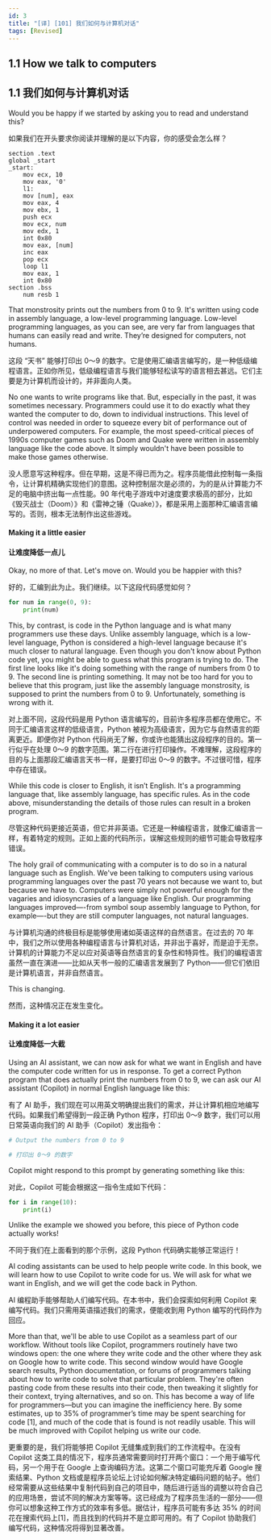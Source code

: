 ```yaml
---
id: 3
title: "[译] [101] 我们如何与计算机对话"
tags: [Revised]
---
```


## 1.1 How we talk to computers
## 1.1 我们如何与计算机对话

Would you be happy if we started by asking you to read and understand this?

如果我们在开头要求你阅读并理解的是以下内容，你的感受会怎么样？

```assembly
section .text
global _start
_start:
    mov ecx, 10
    mov eax, '0'
    l1:
    mov [num], eax
    mov eax, 4
    mov ebx, 1
    push ecx
    mov ecx, num
    mov edx, 1
    int 0x80
    mov eax, [num]
    inc eax
    pop ecx
    loop l1
    mov eax, 1
    int 0x80
section .bss
    num resb 1
```

That monstrosity prints out the numbers from 0 to 9. It's written using code in assembly language, a low-level programming language. Low-level programming languages, as you can see, are very far from languages that humans can easily read and write. They’re designed for computers, not humans.

这段 “天书” 能够打印出 0～9 的数字。它是使用汇编语言编写的，是一种低级编程语言。正如你所见，低级编程语言与我们能够轻松读写的语言相去甚远。它们主要是为计算机而设计的，并非面向人类。

No one wants to write programs like that. But, especially in the past, it was sometimes necessary. Programmers could use it to do exactly what they wanted the computer to do, down to individual instructions. This level of control was needed in order to squeeze every bit of performance out of underpowered computers. For example, the most speed-critical pieces of 1990s computer games such as Doom and Quake were written in assembly language like the code above. It simply wouldn't have been possible to make those games otherwise.

没人愿意写这种程序。但在早期，这是不得已而为之。程序员能借此控制每一条指令，让计算机精确实现他们的意图。这种控制层次是必须的，为的是从计算能力不足的电脑中挤出每一点性能。90 年代电子游戏中对速度要求极高的部分，比如《毁灭战士（Doom）》和《雷神之锤（Quake）》，都是采用上面那种汇编语言编写的。否则，根本无法制作出这些游戏。


#### Making it a little easier

#### 让难度降低一点儿

Okay, no more of that. Let's move on. Would you be happier with this?

好的，汇编到此为止。我们继续。以下这段代码感觉如何？


```python
for num in range(0, 9):
    print(num)
```

This, by contrast, is code in the Python language and is what many programmers use these days. Unlike assembly language, which is a low-level language, Python is considered a high-level language because it's much closer to natural language. Even though you don't know about Python code yet, you might be able to guess what this program is trying to do. The first line looks like it's doing something with the range of numbers from 0 to 9. The second line is printing something. It may not be too hard for you to believe that this program, just like the assembly language monstrosity, is supposed to print the numbers from 0 to 9. Unfortunately, something is wrong with it.

对上面不同，这段代码是用 Python 语言编写的，目前许多程序员都在使用它。不同于汇编语言这样的低级语言，Python 被视为高级语言，因为它与自然语言的距离更近。即便你对 Python 代码尚无了解，你或许也能猜出这段程序的目的。第一行似乎在处理 0～9 的数字范围。第二行在进行打印操作。不难理解，这段程序的目的与上面那段汇编语言天书一样，是要打印出 0～9 的数字。不过很可惜，程序中存在错误。

While this code is closer to English, it isn’t English. It's a programming language that, like assembly language, has specific rules. As in the code above, misunderstanding the details of those rules can result in a broken program.

尽管这种代码更接近英语，但它并非英语。它还是一种编程语言，就像汇编语言一样，有着特定的规则。正如上面的代码所示，误解这些规则的细节可能会导致程序错误。

The holy grail of communicating with a computer is to do so in a natural language such as English. We've been talking to computers using various programming languages over the past 70 years not because we want to, but because we have to. Computers were simply not powerful enough for the vagaries and idiosyncrasies of a language like English. Our programming languages improved—-from symbol soup assembly language to Python, for example—-but they are still computer languages, not natural languages.

与计算机沟通的终极目标是能够使用诸如英语这样的自然语言。在过去的 70 年中，我们之所以使用各种编程语言与计算机对话，并非出于喜好，而是迫于无奈。计算机的计算能力不足以应对英语等自然语言的复杂性和特异性。我们的编程语言虽然一直在演进——比如从天书一般的汇编语言发展到了 Python——但它们依旧是计算机语言，并非自然语言。

This is changing.

然而，这种情况正在发生变化。


#### Making it a lot easier

#### 让难度降低一大截

Using an AI assistant, we can now ask for what we want in English and have the computer code written for us in response. To get a correct Python program that does actually print the numbers from 0 to 9, we can ask our AI assistant (Copilot) in normal English language like this:

有了 AI 助手，我们现在可以用英文明确提出我们的需求，并让计算机相应地编写代码。如果我们希望得到一段正确 Python 程序，打印出 0～9 数字，我们可以用日常英语向我们的 AI 助手（Copilot）发出指令：

```python
# Output the numbers from 0 to 9
```

```python
# 打印出 0～9 的数字
```

Copilot might respond to this prompt by generating something like this:

对此，Copilot 可能会根据这一指令生成如下代码：

```python
for i in range(10):
    print(i)
```

Unlike the example we showed you before, this piece of Python code actually works!
 
不同于我们在上面看到的那个示例，这段 Python 代码确实能够正常运行！

AI coding assistants can be used to help people write code. In this book, we will learn how to use Copilot to write code for us. We will ask for what we want in English, and we will get the code back in Python.

AI 编程助手能够帮助人们编写代码。在本书中，我们会探索如何利用 Copilot 来编写代码。我们只需用英语描述我们的需求，便能收到用 Python 编写的代码作为回应。

More than that, we'll be able to use Copilot as a seamless part of our workflow. Without tools like Copilot, programmers routinely have two windows open: the one where they write code and the other where they ask on Google how to write code. This second window would have Google search results, Python documentation, or forums of programmers talking about how to write code to solve that particular problem. They're often pasting code from these results into their code, then tweaking it slightly for their context, trying alternatives, and so on. This has become a way of life for programmers—but you can imagine the inefficiency here. By some estimates, up to 35% of programmer’s time may be spent searching for code \[1\], and much of the code that is found is not readily usable. This will be much improved with Copilot helping us write our code.

更重要的是，我们将能够把 Copilot 无缝集成到我们的工作流程中。在没有 Copilot 这类工具的情况下，程序员通常需要同时打开两个窗口：一个用于编写代码，另一个用于在 Google 上查询编码方法。这第二个窗口可能充斥着 Google 搜索结果、Python 文档或是程序员论坛上讨论如何解决特定编码问题的帖子。他们经常需要从这些结果中复制代码到自己的项目中，随后进行适当的调整以符合自己的应用场景，尝试不同的解决方案等等。这已经成为了程序员生活的一部分——但你可以想象这种工作方式的效率有多低。据估计，程序员可能有多达 35% 的时间花在搜索代码上\[1\]，而且找到的代码并不是立即可用的。有了 Copilot 协助我们编写代码，这种情况将得到显著改善。
